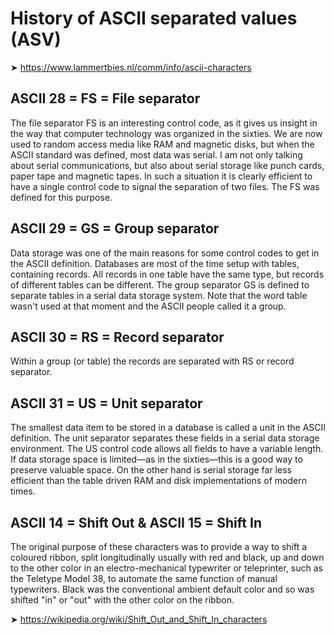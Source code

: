 # History of ASCII separated values (ASV)

➤ <https://www.lammertbies.nl/comm/info/ascii-characters>


## ASCII 28 = FS = File separator

The file separator FS is an interesting control code, as it gives us insight in the way that computer technology was organized in the sixties. We are now used to random access media like RAM and magnetic disks, but when the ASCII standard was defined, most data was serial. I am not only talking about serial communications, but also about serial storage like punch cards, paper tape and magnetic tapes. In such a situation it is clearly efficient to have a single control code to signal the separation of two files. The FS was defined for this purpose.


## ASCII 29 = GS = Group separator

Data storage was one of the main reasons for some control codes to get in the ASCII definition. Databases are most of the time setup with tables, containing records. All records in one table have the same type, but records of different tables can be different. The group separator GS is defined to separate tables in a serial data storage system. Note that the word table wasn't used at that moment and the ASCII people called it a group.


## ASCII 30 = RS = Record separator

Within a group (or table) the records are separated with RS or record separator.


## ASCII 31 = US = Unit separator

The smallest data item to be stored in a database is called a unit in the ASCII definition. The unit separator separates these fields in a serial data storage environment. The US control code allows all fields to have a variable length. If data storage space is limited—as in the sixties—this is a good way to preserve valuable space. On the other hand is serial storage far less efficient than the table driven RAM and disk implementations of modern times.


## ASCII 14 = Shift Out & ASCII 15 = Shift In

The original purpose of these characters was to provide a way to shift a coloured ribbon, split longitudinally usually with red and black, up and down to the other color in an electro-mechanical typewriter or teleprinter, such as the Teletype Model 38, to automate the same function of manual typewriters. Black was the conventional ambient default color and so was shifted "in" or "out" with the other color on the ribbon.

➤ <https://wikipedia.org/wiki/Shift_Out_and_Shift_In_characters>

